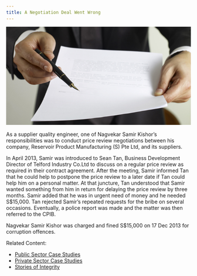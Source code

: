 ```yaml
---
title: A Negotiation Deal Went Wrong
---
```


<img src="/images/case/case_pte_nego-went-wrong1.jpg" alt="A Negotiation Deal Went Wrong">

As a supplier quality engineer, one of Nagvekar Samir Kishor’s responsibilities was to conduct price review negotiations between his company, Reservoir Product Manufacturing (S) Pte Ltd, and its suppliers.  

In April 2013, Samir was introduced to Sean Tan, Business Development Director of Telford Industry Co.Ltd to discuss on a regular price review as required in their contract agreement. After the meeting, Samir informed Tan that he could help to postpone the price review to a later date if Tan could help him on a personal matter. At that juncture, Tan understood that Samir wanted something from him in return for delaying the price review by three months. Samir added that he was in urgent need of money and he needed S$15,000. Tan rejected Samir’s repeated requests for the bribe on several occasions. Eventually, a police report was made and the matter was then referred to the CPIB.

Nagvekar Samir Kishor was charged and fined S$15,000 on 17 Dec 2013 for corruption offences.


Related Content:

* [Public Sector Case Studies](/about-corruption/case-studies/public-sector/)
* [Private Sector Case Studies](/about-corruption/case-studies/private-sector/)
* [Stories of Integrity](/about-corruption/case-studies/stories-of-integrity/)
